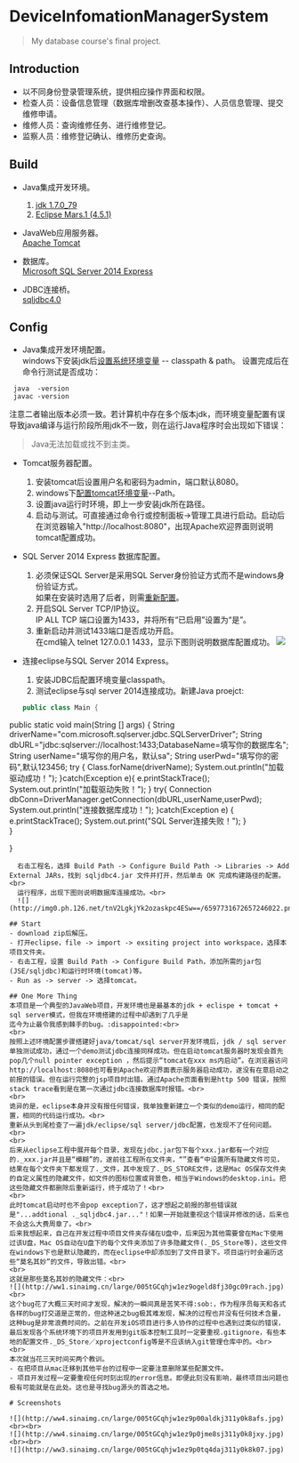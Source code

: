 # DeviceInfomationManagerSystem
> My database course's final project.

## Introduction
- 以不同身份登录管理系统，提供相应操作界面和权限。
- 检查人员：设备信息管理（数据库增删改查基本操作）、人员信息管理、提交维修申请。
- 维修人员：查询维修任务、进行维修登记。
- 监察人员：维修登记确认、维修历史查询。

## Build
- Java集成开发环境。<br>
  1. [jdk 1.7.0_79](http://www.oracle.com/technetwork/java/javase/downloads/index.html)<br>
  2. [Eclipse Mars.1 (4.5.1)](https://eclipse.org/downloads/)<br>
  
- JavaWeb应用服务器。<br>
  [Apache Tomcat](http://tomcat.apache.org)<br>
  
- 数据库。<br>
  [Microsoft SQL Server 2014 Express](https://www.microsoft.com/zh-cn/server-cloud/products/sql-server/default.aspx?wt.mc_id=CEServer-Search-Baidu0286_CN_CE_DM_PD_SEM_BDU)
  
- JDBC连接桥。<br>
  [sqljdbc4.0](http://www.microsoft.com/zh-cn/download/details.aspx?id=11774)
  
## Config
- Java集成开发环境配置。<br>
  windows下安装jdk后[设置系统环境变量](http://jingyan.baidu.com/article/4ae03de320d99f3eff9e6bfd.html) -- classpath & path。
  设置完成后在命令行测试是否成功：<br>
```
 java  -version
 javac -version
```
  注意二者输出版本必须一致。若计算机中存在多个版本jdk，而环境变量配置有误导致java编译与运行阶段所用jdk不一致，则在运行Java程序时会出现如下错误：
> Java无法加载或找不到主类。

- Tomcat服务器配置。<br>
  1. 安装tomcat后设置用户名和密码为admin，端口默认8080。
  2. windows下[配置tomcat环境变量](http://jingyan.baidu.com/article/8065f87fcc0f182330249841.html)--Path。
  3. 设置java运行时环境，即上一步安装jdk所在路径。
  4. 启动与测试。可直接通过命令行或控制面板->管理工具进行启动。启动后在浏览器输入"http://localhost:8080"，出现Apache欢迎界面则说明tomcat配置成功。
  
- SQL Server 2014 Express 数据库配置。<br>
  1. 必须保证SQL Server是采用SQL Server身份验证方式而不是windows身份验证方式。<br>
     如果在安装时选用了后者，则需[重新配置](http://blog.163.com/jackie_howe/blog/static/19949134720122261121214/)。
  2. 开启SQL Server TCP/IP协议。<br>
     IP ALL TCP 端口设置为1433，并将所有“已启用”设置为“是”。
  3. 重新启动并测试1433端口是否成功开启。<br>
     在cmd输入 telnet 127.0.0.1 1433，显示下图则说明数据库配置成功。
     ![](http://img7.ph.126.net/WfRoQBOmT2VOgQMk1iyvmA==/6597380928446678727.jpg)
     
- 连接eclipse与SQL Server 2014 Express。<br>
  1. 安装JDBC后配置环境变量classpath。
  2. 测试eclipse与sql server 2014连接成功。新建Java proejct:
  ``` JAVA
  public class Main {
 public static void main(String [] args)
 {
  String driverName="com.microsoft.sqlserver.jdbc.SQLServerDriver";
  String dbURL="jdbc:sqlserver://localhost:1433;DatabaseName=填写你的数据库名";
  String userName="填写你的用户名，默认sa";
  String userPwd="填写你的密码",默认123456;
 try
{
	Class.forName(driverName);
	System.out.println("加载驱动成功！");
}catch(Exception e){
	e.printStackTrace();
	System.out.println("加载驱动失败！");
}
try{
	Connection dbConn=DriverManager.getConnection(dbURL,userName,userPwd);
		System.out.println("连接数据库成功！");
}catch(Exception e)
{
	e.printStackTrace();
	System.out.print("SQL Server连接失败！");
}		
}

}
```
  右击工程名，选择 Build Path -> Configure Build Path -> Libraries -> Add External JARs，找到 sqljdbc4.jar 文件并打开，然后单击 OK 完成构建路径的配置。<br>
  运行程序，出现下图则说明数据库连接成功。<br>
  ![](http://img0.ph.126.net/tnV2LgkjYk2ozaskpc4ESw==/6597731672657246022.png)

## Start
- download zip后解压。
- 打开eclipse，file -> import -> exsiting project into workspace，选择本项目文件夹。
- 右击工程，设置 Build Path -> Configure Build Path，添加所需的jar包(JSE/sqljdbc)和运行时环境(tomcat)等。
- Run as -> server -> 选择tomcat。

## One More Thing
本项目是一个典型的JavaWeb项目，开发环境也是最基本的jdk + eclispe + tomcat + sql server模式，但我在环境搭建的过程中却遇到了几乎是
迄今为止最令我感到棘手的bug。:disappointed:<br>
<br>
按照上述环境配置步骤搭建好java/tomcat/sql server开发环境后，jdk / sql server 单独测试成功，通过一个demo测试jdbc连接同样成功。但在启动tomcat服务器时发现会首先pop几个null pointer exception ，然后提示“tomcat在xxx ms内启动”。在浏览器访问http://localhost:8080也可看到Apache欢迎界面表示服务器启动成功，遂没有在意启动之前报的错误。但在运行完整的jsp项目时出错。通过Apache页面看到是http 500 错误，按照stack trace看到是在第一次通过jdbc连接数据库时报错。<br>
<br>
诡异的是，eclipse本身并没有报任何错误，我单独重新建立一个类似的demo运行，相同的配置，相同的代码运行成功。<br>
重新从头到尾检查了一遍jdk/eclipse/sql server/jdbc配置，也发现不了任何问题。<br>
<br>
后来从eclipse工程中展开每个目录，发现在jdbc.jar包下每个xxx.jar都有一个对应的._xxx.jar并且是“模糊”的，遂前往工程所在文件夹，“”查看“中设置所有隐藏文件可见，结果在每个文件夹下都发现了._文件，其中发现了._DS_STORE文件，这是Mac OS保存文件夹的自定义属性的隐藏文件，如文件的图标位置或背景色，相当于Windows的desktop.ini。把这些隐藏文件都删除后重新运行，终于成功了！<br>
<br>
此时tomcat启动时也不会pop exception了，这才想起之前报的那些错误就是"...addtional ._sqljdbc4.jar..."！如果一开始就重视这个错误并修改的话，后来也不会这么大费周章了。<br>
后来我想起来，自己在开发过程中项目文件夹存储在U盘中，后来因为其他需要曾在Mac下使用过该U盘，Mac OS自动在U盘下的每个文件夹添加了许多隐藏文件(._DS_Store等)，这些文件在windows下也是默认隐藏的，而在eclipse中却添加到了文件目录下。项目运行时会遍历这些“莫名其妙”的文件，导致出错。<br>
<br>
这就是那些莫名其妙的隐藏文件：<br>
![](http://ww1.sinaimg.cn/large/005tGCqhjw1ez9ogeld8fj30gc09rach.jpg)<br>
这个bug花了大概三天时间才发现，解决的一瞬间真是苦笑不得:sob:，作为程序员每天和各式各样的bug打交道是正常的，但这种迷之bug极其难发现，解决的过程也并没有任何技术含量，这种bug是非常浪费时间的。之前在开发iOS项目进行多人协作的过程中也遇到过类似的错误，最后发现各个系统环境下的项目开发用到git版本控制工具时一定要重视.gitignore，有些本地的配置文件._DS_Store／xprojectconfig等是不应该纳入git管理仓库中的。<br>
<br>
本次就当花三天时间买两个教训。
- 在把项目从mac迁移到其他平台的过程中一定要注意删除某些配置文件。
- 项目开发过程一定要重视任何时刻出现的error信息。即便此刻没有影响，最终项目出问题也极有可能就是在此处。这也是寻找bug源头的首选之地。

# Screenshots

![](http://ww4.sinaimg.cn/large/005tGCqhjw1ez9p00aldkj311y0k8afs.jpg)<br><br>
![](http://ww4.sinaimg.cn/large/005tGCqhjw1ez9p0jme8sj311y0k8jxy.jpg)<br><br>
![](http://ww3.sinaimg.cn/large/005tGCqhjw1ez9p0tq4daj311y0k8k07.jpg)

